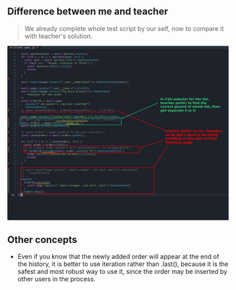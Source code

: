## **Difference between me and teacher**

> We already complete whole test script by our self, now to compare it with teacher's solution.

![Alt diff](pic/01.jpg)

## **Other concepts**

- Even if you know that the newly added order will appear at the end of the history, it is better to use iteration rather than .last(), because it is the safest and most robust way to use it, since the order may be inserted by other users in the process.
